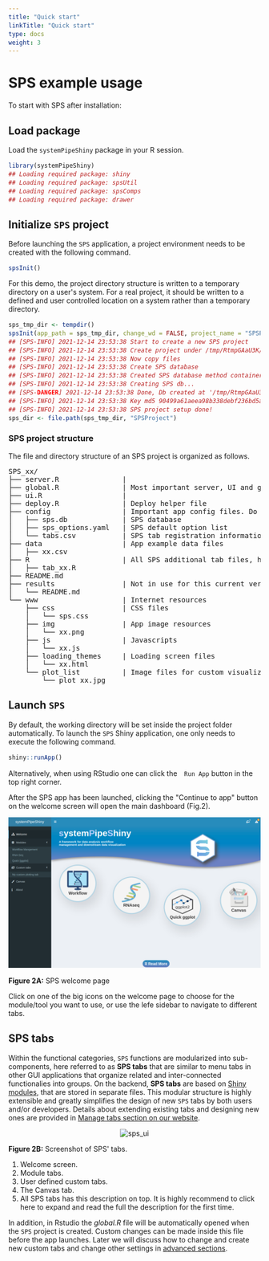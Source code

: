 ```yaml
---
title: "Quick start"
linkTitle: "Quick start"
type: docs
weight: 3
---
```


# SPS example usage 

To start with SPS after installation:

## Load package

Load the `systemPipeShiny` package in your R session.


```r
library(systemPipeShiny)
## Loading required package: shiny
## Loading required package: spsUtil
## Loading required package: spsComps
## Loading required package: drawer
```

## Initialize `SPS` project

Before launching the `SPS` application, a project environment needs to be created with the
following command.


```r
spsInit()
```

For this demo, the project directory structure is written to a temporary
directory on a user's system. For a real project, it should be written to a
defined and user controlled location on a system rather than a temporary
directory.


```r
sps_tmp_dir <- tempdir()
spsInit(app_path = sps_tmp_dir, change_wd = FALSE, project_name = "SPSProject")
## [SPS-INFO] 2021-12-14 23:53:38 Start to create a new SPS project
## [SPS-INFO] 2021-12-14 23:53:38 Create project under /tmp/RtmpGAaU3K/SPSProject
## [SPS-INFO] 2021-12-14 23:53:38 Now copy files
## [SPS-INFO] 2021-12-14 23:53:38 Create SPS database
## [SPS-INFO] 2021-12-14 23:53:38 Created SPS database method container
## [SPS-INFO] 2021-12-14 23:53:38 Creating SPS db...
## [SPS-DANGER] 2021-12-14 23:53:38 Done, Db created at '/tmp/RtmpGAaU3K/SPSProject/config/sps.db'. DO NOT share this file with others or upload to open access domains.
## [SPS-INFO] 2021-12-14 23:53:38 Key md5 90499a61aeea98b338debf236bd5aef4
## [SPS-INFO] 2021-12-14 23:53:38 SPS project setup done!
sps_dir <- file.path(sps_tmp_dir, "SPSProject")
```

### SPS project structure

The file and directory structure of an SPS project is organized as follows. 

<pre>
SPS_xx/  
├── server.R               <span class="text-success">|</span> 
├── global.R               <span class="text-success">| Most important server, UI and global files, unless special needs, `global.R` is the only file you need to edit manually</span>   
├── ui.R                   <span class="text-success">|</span>  
├── deploy.R               <span class="text-info">| Deploy helper file</span>  
├── config                 <span class="text-success">| Important app config files. Do not edit them by hand if you don't know</span>  
│   ├── sps.db             <span class="text-gray">| SPS database</span> 
│   ├── sps_options.yaml   <span class="text-gray">| SPS default option list</span> 
│   └── tabs.csv           <span class="text-gray">| SPS tab registration information</span> 
├── data                   <span class="text-primary">| App example data files</span> 
│   ├── xx.csv             
├── R                      <span class="text-primary">| All SPS additional tab files, helper R function, interactive guides files</span> 
│   ├── tab_xx.R            
├── README.md              
├── results                <span class="text-gray">| Not in use for this current version, but you can store some data been generated from the app</span> 
│   └── README.md          
└── www                    <span class="text-primary">| Internet resources</span>  
    ├── css                <span class="text-info">| CSS files</span>  
    │   └── sps.css         
    ├── img                <span class="text-info">| App image resources</span>    
    │   └── xx.png         
    ├── js                 <span class="text-info">| Javascripts</span>
    │   └── xx.js           
    ├── loading_themes     <span class="text-info">| Loading screen files</span> 
    │   └── xx.html         
    └── plot_list          <span class="text-info">| Image files for custom visualization tab thumbnails</span>  
        └── plot_xx.jpg      
</pre>

## Launch `SPS` 

By default, the working directory will be set inside the project folder automatically. 
To launch the `SPS` Shiny application, one only needs to execute the following command.


```r
shiny::runApp()
```

Alternatively, when using RStudio one can click the <img src=../img/app_start.png style="display: inline;
padding-left:0; width:10px; height:15px;">`Run App` button in the top right corner.

After the SPS app has been launched, clicking the "Continue to app" button
on the welcome screen will open the main dashboard (Fig.2).



<center id="sps_ui">

![sps_ui](/sps/img/main_app.png)

</center>

**Figure 2A:** SPS welcome page

Click on one of the big icons on the welcome page to choose for the module/tool 
you want to use, or use the lefe sidebar to navigate to different tabs. 

## SPS tabs

Within the functional categories, `SPS` functions are modularized into
sub-components, here referred to as **SPS tabs** that are similar to 
menu tabs in other GUI applications that organize related and inter-connected 
functionalies into groups. On the backend, **SPS tabs** are based on [Shiny modules](https://shiny.rstudio.com/articles/modules.html), 
that are stored in separate files. This modular structure is highly extensible 
and greatly simplifies the design of new `SPS` tabs by both users and/or developers. 
Details about extending existing tabs and designing new ones are provided in 
[Manage tabs section on our website](https://systempipe.org/sps/adv_features/tabs/). 


<center id="sps_ui">

![sps_ui](../img/sps_ui_main.jpg)

</center>

**Figure 2B:** Screenshot of SPS' tabs.

1. Welcome screen.
2. Module tabs.
3. User defined custom tabs.
4. The Canvas tab.
5. All SPS tabs has this description on top. It is highly recommend to click here 
   to expand and read the full the description for the first time.


In addition, in Rstudio the *global.R* file will be automatically
opened when the `SPS` project is created. Custom changes can be made inside this file
before the app launches. Later we will discuss how to change and create new custom tabs 
and change other settings in [advanced sections](../adv_features).
